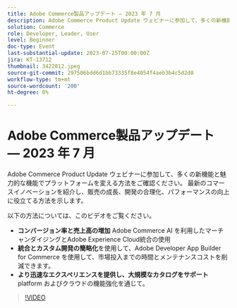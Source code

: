 ```yaml
---
title: Adobe Commerce製品アップデート — 2023 年 7 月
description: Adobe Commerce Product Update ウェビナーに参加して、多くの新機能と魅力的な機能でプラットフォームを変える方法をご確認ください。 最新のコマースイノベーションを紹介し、販売の成長、開発の合理化、パフォーマンスの向上に役立てる方法を示します。 Adobe Commerce AI を利用したマーチャンダイジングとAdobe Experience Cloud統合を使用してコンバージョン率と売上を増やす方法については、このビデオをご覧ください。  Adobe Developer App Builder for Commerce を使用すると、統合とカスタム開発を簡素化し、市場投入までの時間とメンテナンスコストを削減できます。  より迅速なエクスペリエンスを提供し、プラットフォームおよびクラウドの機能強化を通じて、大規模なカタログをサポートします。
solution: Commerce
role: Developer, Leader, User
level: Beginner
doc-type: Event
last-substantial-update: 2023-07-25T00:00:00Z
jira: KT-13712
thumbnail: 3422012.jpeg
source-git-commit: 297506bdd6d1bb73335f8e4054f4aeb3b4c5d2d8
workflow-type: tm+mt
source-wordcount: '200'
ht-degree: 0%

---
```



# Adobe Commerce製品アップデート — 2023 年 7 月

Adobe Commerce Product Update ウェビナーに参加して、多くの新機能と魅力的な機能でプラットフォームを変える方法をご確認ください。 最新のコマースイノベーションを紹介し、販売の成長、開発の合理化、パフォーマンスの向上に役立てる方法を示します。

以下の方法については、このビデオをご覧ください。
* **コンバージョン率と売上高の増加** Adobe Commerce AI を利用したマーチャンダイジングとAdobe Experience Cloud統合の使用
* **統合とカスタム開発の簡略化**&#x200B;を使用して、Adobe Developer App Builder for Commerce を使用して、市場投入までの時間とメンテナンスコストを削減できます。
* **より迅速なエクスペリエンスを提供し、大規模なカタログをサポート** platform およびクラウドの機能強化を通じて。

>[!VIDEO](https://video.tv.adobe.com/v/3422012/?learn=on)